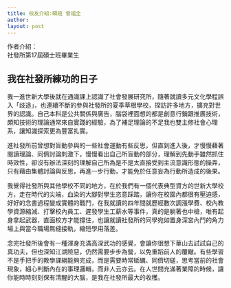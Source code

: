 ```yaml
---
title: 校友介紹:碩班 曾福全
author: 
layout: post
---
```


作者介紹：  
社發所第17屆碩士班畢業生  

## 我在社發所練功的日子

我一進世新大學後就在通識課上認識了社會發展研究所，隨著就讀多元文化學程誤入「歧途」，也連續不斷的參與社發所的夏季草根學校，探訪許多地方，擴充對世界的認識。自己本科是公共關係與廣告，腦袋裡面想的都是創意行銷跟推廣技術，頗知技術的理論通常來自實踐的經驗，為了補足理論的不足我也雙主修社會心理系，讓知識探索更為豐富扎實。

進社發所前曾想對盲動參與的一些社會運動有些反思，但直到進入後，才慢慢藉著閱讀理論、同儕討論刺激下，慢慢看出自己所盲動的部分，理解到先動手雖然抓住時效性，卻沒有辦法深刻的理解自己所為是不是太直接受到主流意識形態的操弄，只有藉由集體討論與反思，再進一步行動，才能免於任意妄為行動所造成的後果。

我覺得社發所與其他學校不同的地方，在於我們有一個代表典型資方的世新大學校方，走在時代的尖端，血染的大腳對學生恣意踩踏，讓你在校園內都很有壓迫感，好好的念書過程變成實體的戰鬥，在我就讀的四年間就歷經數次調漲學費、校內教學資源縮減、打擊校內員工、遲發學生工薪水等事件，真的是躺著也中槍，唯有起身拿起武器，直面校方才能撐住，也讓就讀社發所的同學宛如置身深宮內鬥的角力場上與當今職場無縫接軌，縮短學用落差。

念完社發所後會有一種渾身充滿高深武功的感覺，會讓你很想下華山去試試自己的真功夫，但也深知江湖險惡，仍然需要步步為營，以免重蹈前人的覆轍。有些學習不是手把手的教學課綱能夠完成，而是需要時常砥礪、同儕切磋，思考當前的社會現象，細心判斷內在的事理邏輯，而非人云亦云。在人世間充滿著業障的時候，讓你能時時刻刻保有清醒的大腦，是我在社發所最大的收穫。
